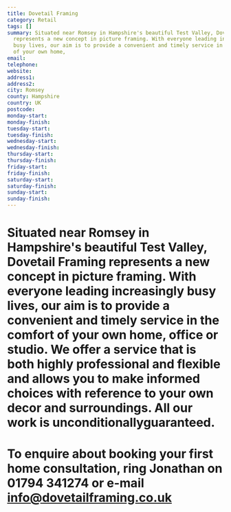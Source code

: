```yaml
---
title: Dovetail Framing
category: Retail
tags: []
summary: Situated near Romsey in Hampshire's beautiful Test Valley, Dovetail Framing
  represents a new concept in picture framing. With everyone leading increasingly
  busy lives, our aim is to provide a convenient and timely service in the comfort
  of your own home,
email: 
telephone: 
website: 
address1: 
address2: 
city: Romsey
county: Hampshire
country: UK
postcode: 
monday-start: 
monday-finish: 
tuesday-start: 
tuesday-finish: 
wednesday-start: 
wednesday-finish: 
thursday-start: 
thursday-finish: 
friday-start: 
friday-finish: 
saturday-start: 
saturday-finish: 
sunday-start: 
sunday-finish: 
---
```

# Situated near Romsey in Hampshire's beautiful Test Valley, Dovetail Framing represents a new concept in picture framing. With everyone leading increasingly busy lives, our aim is to provide a convenient and timely service in the comfort of your own home, office or studio. We offer a service that is both highly professional and flexible and allows you to make informed choices with reference to your own decor and surroundings. All our work is unconditionallyguaranteed.

# 

# To enquire about booking your first home consultation, ring Jonathan on 01794 341274 or e-mail info@dovetailframing.co.uk
